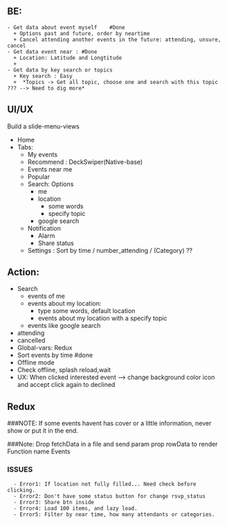 ## BE:
  ```
  - Get data about event myself    #Done
    + Options past and future, order by neartime
    + Cancel attending another events in the future: attending, unsure, cancel
  - Get data event near : #Done
    + Location: Latitude and Longtitude
    + 
  - Get data by key search or topics
    + Key search : Easy
    +  *Topics -> Get all topic, choose one and search with this topic ??? --> Need to dig more*
  ```
## UI/UX
Build a slide-menu-views
  - Home
  - Tabs:
    + My events
    + Recommend : DeckSwiper(Native-base)
    + Events near me
    + Popular
    + Search: Options
      + me
      + location
        + some words
        + specify topic
      + google search
    + Notification
      + Alarm
      + Share status
    + Settings : Sort by time / number_attending / (Category) ??
    
## Action:
  - Search
    + events of me
    + events about my location:
      + type some words, default location
      + events about my location with a specify topic
    + events like google search
  - attending
  - cancelled
  - Global-vars: Redux
  - Sort events by time #done
  - Offline mode
  - Check offline, splash reload,wait
  - UX: When clicked interested event --> change background color icon and accept click again to 
    declined
## Redux

###NOTE: If some events havent has cover or a little information, never show or put it in the end.


###Note: Drop fetchData in a file and send param prop rowData to render Function name Events

### ISSUES
```
  - Error1: If location not fully filled... Need check before clicking.
  - Error2: Don't have some status button for change rsvp_status
  - Error3: Share btn inside 
  - Error4: Load 100 items, and lazy load.
  - Error5: Filter by near time, how many attendants or categories.
```
